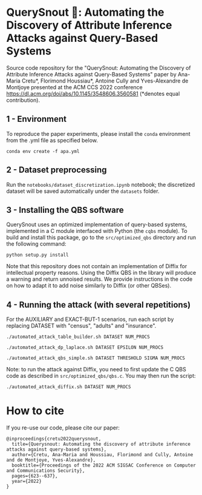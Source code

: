 # QuerySnout 🐽: Automating the Discovery of Attribute Inference Attacks against Query-Based Systems

Source code repository for the "QuerySnout: Automating the Discovery of Attribute Inference Attacks against Query-Based Systems" paper by Ana-Maria Cretu*, Florimond Houssiau*, Antoine Cully and Yves-Alexandre de Montjoye presented at the ACM CCS 2022 conference https://dl.acm.org/doi/abs/10.1145/3548606.3560581 (*denotes equal contribution).

## 1 - Environment

To reproduce the paper experiments, please install the `conda` environment from the .yml file as specified below.

```bsh
conda env create -f apa.yml
```

## 2 - Dataset preprocessing

Run the ```notebooks/dataset_discretization.ipynb``` notebook; the discretized dataset will be saved automatically under the ```datasets``` folder.

## 3 - Installing the QBS software

QuerySnout uses an optimized implementation of query-based systems, implemented in a C module interfaced with Python (the `cqbs` module). To build and install this package, go to the ```src/optimized_qbs``` directory and run the following command:

```bsh
python setup.py install
```

Note that this repository does not contain an implementation of Diffix for intellectual property reasons. Using the Diffix QBS in the library will produce a warning and return unnoised results. We provide instructions in the code on how to adapt it to add noise similarly to Diffix (or other QBSes).

## 4 - Running the attack (with several repetitions)

For the AUXILIARY and EXACT-BUT-1 scenarios, run each script by replacing DATASET with "census", "adults" and "insurance".

```bsh
./automated_attack_table_builder.sh DATASET NUM_PROCS

./automated_attack_dp_laplace.sh DATASET EPSILON NUM_PROCS

./automated_attack_qbs_simple.sh DATASET THRESHOLD SIGMA NUM_PROCS
```

Note: to run the attack against Diffix, you need to first update the C QBS code as described in ```src/optimized_qbs/qbs.c```. You may then run the script:

```bsh
./automated_attack_diffix.sh DATASET NUM_PROCS
```

# How to cite

If you re-use our code, please cite our paper:

```
@inproceedings{cretu2022querysnout,
  title={Querysnout: Automating the discovery of attribute inference attacks against query-based systems},
  author={Cretu, Ana-Maria and Houssiau, Florimond and Cully, Antoine and de Montjoye, Yves-Alexandre},
  booktitle={Proceedings of the 2022 ACM SIGSAC Conference on Computer and Communications Security},
  pages={623--637},
  year={2022}
}
```




